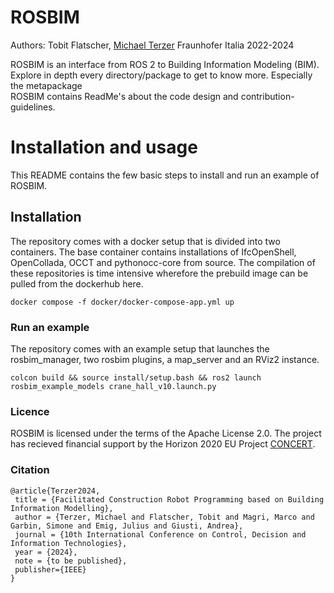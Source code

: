 # ROSBIM

Authors: Tobit Flatscher, [Michael Terzer](michael.terzer@fraunhofer.it) Fraunhofer Italia 2022-2024

ROSBIM is an interface from ROS 2 to Building Information Modeling (BIM). Explore in depth every directory/package to get to know more. Especially the metapackage  
ROSBIM contains ReadMe's about the code design and contribution-guidelines.

# Installation and usage

This README contains the few basic steps to install and run an example of ROSBIM.

## Installation

The repository comes with a docker setup that is divided into two containers. The base container contains installations of IfcOpenShell, OpenCollada, OCCT and pythonocc-core from source. The compilation of these repositories is time intensive wherefore the prebuild image can be pulled from the dockerhub here.

```
docker compose -f docker/docker-compose-app.yml up
```

### Run an example

The repository comes with an example setup that launches the rosbim_manager, two rosbim plugins, a map_server and an RViz2 instance.

```
colcon build && source install/setup.bash && ros2 launch rosbim_example_models crane_hall_v10.launch.py
```

### Licence

ROSBIM is licensed under the terms of the Apache License 2.0. The project has recieved financial support by the Horizon 2020 EU Project [CONCERT](https://concertproject.eu/).

### Citation

```
@article{Terzer2024,
 title = {Facilitated Construction Robot Programming based on Building Information Modelling},
 author = {Terzer, Michael and Flatscher, Tobit and Magri, Marco and Garbin, Simone and Emig, Julius and Giusti, Andrea},
 journal = {10th International Conference on Control, Decision and Information Technologies},
 year = {2024},
 note = {to be published},
 publisher={IEEE}
}
```
